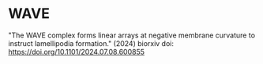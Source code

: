 # WAVE
"The WAVE complex forms linear arrays at negative membrane curvature to instruct lamellipodia formation." (2024) biorxiv doi: https://doi.org/10.1101/2024.07.08.600855

